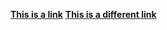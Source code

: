 [**This is a link**](./markdown1.md/this-is-title)
[**This is a different link**](./markdown1.md/this-is-different-title)
